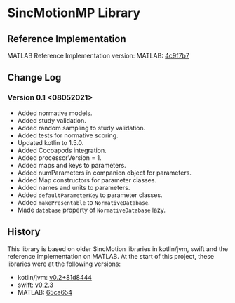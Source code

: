 # SincMotionMP Library

## Reference Implementation

MATLAB Reference Implementation version: MATLAB: [4c9f7b7
](https://github.com/GallVp/innerEarMatlab/commit/4c9f7b7eabdbd690b946e1ec6294a4ac8b3bdcb3)

## Change Log

### Version 0.1 <08052021>

+ Added normative models.
+ Added study validation.
+ Added random sampling to study validation.
+ Added tests for normative scoring.
+ Updated kotlin to 1.5.0.
+ Added Cocoapods integration.
+ Added processorVersion = 1.
+ Added maps and keys to parameters.
+ Added numParameters in companion object for parameters.
+ Added Map constructors for parameter classes.
+ Added names and units to parameters.
+ Added `defaultParameterKey` to parameter classes.
+ Added `makePresentable` to `NormativeDatabase`.
+ Made `database` property of `NormativeDatabase` lazy.

## History

This library is based on older SincMotion libraries in kotlin/jvm, swift and the reference implementation on MATLAB. At the start of this project, these libraries were at the following versions:

+ kotlin/jvm: [v0.2+81d8444](https://github.com/GallVp/libsinc-android/commit/81d84447a46d203ce60b51d7d6e311a371cfebe4)
+ swift: [v0.2.3](https://github.com/GallVp/SincMotion/tree/v0.2.3)
+ MATLAB: [65ca654](https://github.com/GallVp/innerEarMatlab/commit/65ca654f33a305918c55f07270e3278461503fb5)
